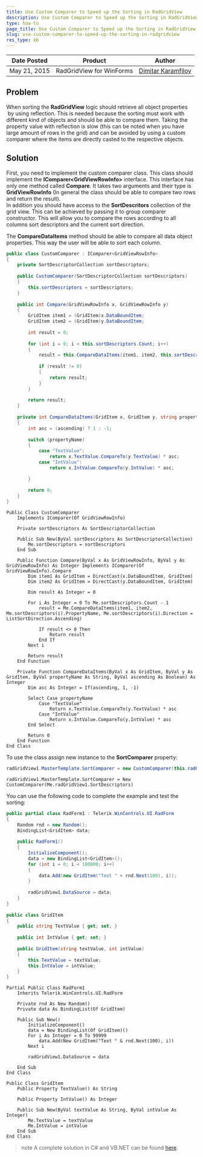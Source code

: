 ```yaml
---
title: Use Custom Comparer to Speed up the Sorting in RadGridView
description: Use Custom Comparer to Speed up the Sorting in RadGridView. Check it now!
type: how-to
page_title: Use Custom Comparer to Speed up the Sorting in RadGridView
slug: use-custom-comparer-to-speed-up-the-sorting-in-radgridview
res_type: kb
---
```


|Date Posted|Product|Author|
|----|----|----|
|May 21, 2015|RadGridView for WinForms|[Dimitar Karamfilov](https://www.telerik.com/blogs/author/dimitar-karamfilov)|

## Problem

When sorting the **RadGridView** logic should retrieve all object properties  by using reflection. This is needed because the sorting must work with different kind of objects and should be able to compare them. Taking the property value with reflection is slow (this can be noted when you have large amount of rows in the grid) and can be avoided by using a custom comparer where the items are directly casted to the respective objects.   
   
## Solution

First, you need to implement the custom comparer class. This class should implement the **IComparer&lt;GridViewRowInfo&gt;** interface. This interface has only one method called **Compare**. It takes two arguments and their type is **GridViewRowInfo** (In general the class should be able to compare two rows and return the result).    
In addition you should have access to the **SortDescritors** collection of the grid view. This can be achieved by passing it to group comparer constructor. This will allow you to compare the rows according to all columns sort descriptors and the current sort direction.   
   
The **CompareDataItems** method should be able to compare all data object properties. This way the user will be able to sort each column.  
   
````C#
public class CustomComparer : IComparer<GridViewRowInfo>
{
    private SortDescriptorCollection sortDescriptors;
 
    public CustomComparer(SortDescriptorCollection sortDescriptors)
    {
        this.sortDescriptors = sortDescriptors;
    }
 
    public int Compare(GridViewRowInfo x, GridViewRowInfo y)
    {
        GridItem item1 = (GridItem)x.DataBoundItem;
        GridItem item2 = (GridItem)y.DataBoundItem;
 
        int result = 0;
 
        for (int i = 0; i < this.sortDescriptors.Count; i++)
        {
            result = this.CompareDataItems(item1, item2, this.sortDescriptors[i].PropertyName, this.sortDescriptors[i].Direction == ListSortDirection.Ascending);
 
            if (result != 0)
            {
                return result;
            }
        }
 
        return result;
    }
 
    private int CompareDataItems(GridItem x, GridItem y, string propertyName, bool ascending)
    {
        int asc = (ascending) ? 1 : -1;
 
        switch (propertyName)
        {
            case "TextValue":
                return x.TextValue.CompareTo(y.TextValue) * asc;
            case "IntValue":
                return x.IntValue.CompareTo(y.IntValue) * asc;
         
        }
 
        return 0;
    }
}

````
````VB.NET
Public Class CustomComparer
    Implements IComparer(Of GridViewRowInfo)
 
    Private sortDescriptors As SortDescriptorCollection
 
    Public Sub New(ByVal sortDescriptors As SortDescriptorCollection)
        Me.sortDescriptors = sortDescriptors
    End Sub
 
    Public Function Compare(ByVal x As GridViewRowInfo, ByVal y As GridViewRowInfo) As Integer Implements IComparer(Of GridViewRowInfo).Compare
        Dim item1 As GridItem = DirectCast(x.DataBoundItem, GridItem)
        Dim item2 As GridItem = DirectCast(y.DataBoundItem, GridItem)
 
        Dim result As Integer = 0
 
        For i As Integer = 0 To Me.sortDescriptors.Count - 1
            result = Me.CompareDataItems(item1, item2, Me.sortDescriptors(i).PropertyName, Me.sortDescriptors(i).Direction = ListSortDirection.Ascending)
 
            If result <> 0 Then
                Return result
            End If
        Next i
 
        Return result
    End Function
 
    Private Function CompareDataItems(ByVal x As GridItem, ByVal y As GridItem, ByVal propertyName As String, ByVal ascending As Boolean) As Integer
        Dim asc As Integer = If(ascending, 1, -1)
 
        Select Case propertyName
            Case "TextValue"
                Return x.TextValue.CompareTo(y.TextValue) * asc
            Case "IntValue"
                Return x.IntValue.CompareTo(y.IntValue) * asc
        End Select
 
        Return 0
    End Function
End Class

````  
   
To use the class assign new instance to the **SortComparer** property:  
 
````C#
radGridView1.MasterTemplate.SortComparer = new CustomComparer(this.radGridView1.SortDescriptors);

````
````VB.NET
radGridView1.MasterTemplate.SortComparer = New CustomComparer(Me.radGridView1.SortDescriptors)

````
   
You can use the following code to complete the example and test the sorting:  
   
````C#
public partial class RadForm1 : Telerik.WinControls.UI.RadForm
{
    Random rnd = new Random();
    BindingList<GridItem> data;
 
    public RadForm1()
    {
        InitializeComponent();
        data = new BindingList<GridItem>();
        for (int i = 0; i < 100000; i++)
        {
            data.Add(new GridItem("Text " + rnd.Next(100), i));
        }
 
        radGridView1.DataSource = data;
    }
}
 
public class GridItem
{
    public string TextValue { get; set; }
 
    public int IntValue { get; set; }
 
    public GridItem(string textValue, int intValue)
    {
        this.TextValue = textValue;
        this.IntValue = intValue;
    }
}

````
````VB.NET
Partial Public Class RadForm1
    Inherits Telerik.WinControls.UI.RadForm
 
    Private rnd As New Random()
    Private data As BindingList(Of GridItem)
 
    Public Sub New()
        InitializeComponent()
        data = New BindingList(Of GridItem)()
        For i As Integer = 0 To 99999
            data.Add(New GridItem("Text " & rnd.Next(100), i))
        Next i
 
        radGridView1.DataSource = data
         
    End Sub
End Class
 
Public Class GridItem
    Public Property TextValue() As String
 
    Public Property IntValue() As Integer
 
    Public Sub New(ByVal textValue As String, ByVal intValue As Integer)
        Me.TextValue = textValue
        Me.IntValue = intValue
    End Sub
End Class

````

>note A complete solution in C# and VB.NET can be found [here](https://github.com/telerik/winforms-sdk/tree/master/GridView/GridSortExtend).

